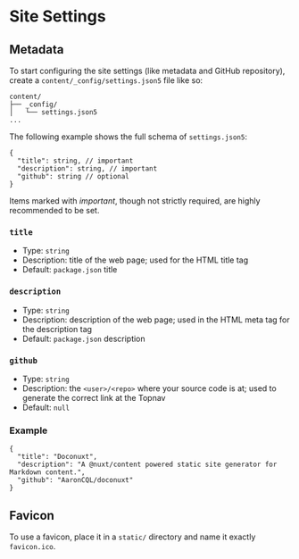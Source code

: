 # Site Settings

## Metadata

To start configuring the site settings (like metadata and GitHub repository), create a `content/_config/settings.json5` file like so:

```
content/
├── _config/
│   └── settings.json5
...
```

The following example shows the full schema of `settings.json5`:

```json{}[settings.json5]
{
  "title": string, // important
  "description": string, // important
  "github": string // optional
}
```

Items marked with *important*, though not strictly required, are highly recommended to be set.

### `title`

- Type: `string`
- Description: title of the web page; used for the HTML title tag
- Default: `package.json` title

### `description`

- Type: `string`
- Description: description of the web page; used in the HTML meta tag for the description tag
- Default: `package.json` description

### `github`

- Type: `string`
- Description: the `<user>/<repo>` where your source code is at; used to generate the correct link at the Topnav
- Default: `null`

### Example

```json{}[settings.json5]
{
  "title": "Doconuxt",
  "description": "A @nuxt/content powered static site generator for Markdown content.",
  "github": "AaronCQL/doconuxt"
}
```

## Favicon

To use a favicon, place it in a `static/` directory and name it exactly `favicon.ico`.

